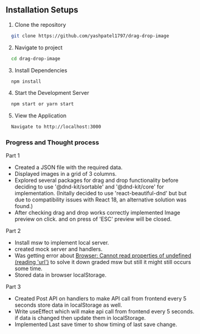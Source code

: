 
## Installation Setups

1. Clone the repository

```bash
  git clone https://github.com/yashpatel1797/drag-drop-image
```

2. Navigate to project

```bash
  cd drag-drop-image
```

3. Install Dependencies

```bash
  npm install
```

4. Start the Development Server

```bash
  npm start or yarn start
```

5. View the Application

```bash
  Navigate to http://localhost:3000 
```

### Progress and Thought process

Part 1 
- Created a JSON file with the required data.
- Displayed images in a grid of 3 columns.
- Explored several packages for drag and drop functionality before deciding to use '@dnd-kit/sortable' and '@dnd-kit/core' for implementation. 
(Initally decided to use 'react-beautiful-dnd' but but due to compatibility issues with React 18, an alternative solution was found.)
- After checking drag and drop works correctly implemented Image preview on click. and on press of 'ESC' preview will be closed.

Part 2
- Install msw to implement local server.
- created mock server and handlers.
- Was getting error about [Browser: Cannot read properties of undefined (reading 'url')](https://github.com/mswjs/msw/issues/2053) to solve it down graded msw but still it might still occurs some time.
- Stored data in browser localStorage.

Part 3
- Created Post API on handlers to make API call from frontend every 5 seconds store data in localStorage as well.
- Write useEffect which will make api call from frontend every 5 seconds. if data is changed then update them in localStorage.
- Implemented Last save timer to show timing of last save change.
